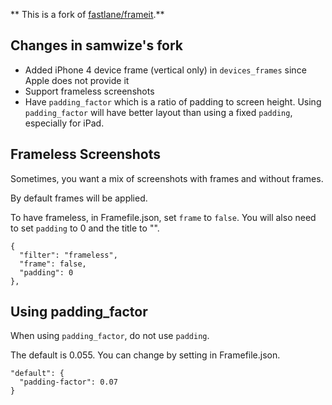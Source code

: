 ** This is a fork of [fastlane/frameit](https://github.com/fastlane/fastlane/frameit).**

## Changes in samwize's fork

- Added iPhone 4 device frame (vertical only) in `devices_frames` since Apple does not provide it
- Support frameless screenshots
- Have `padding_factor` which is a ratio of padding to screen height. Using `padding_factor` will have better layout than using a fixed `padding`, especially for iPad.

## Frameless Screenshots

Sometimes, you want a mix of screenshots with frames and without frames.

By default frames will be applied.

To have frameless, in Framefile.json, set `frame` to `false`. You will also need to set `padding` to 0 and the title to "".

    {
      "filter": "frameless",
      "frame": false,
      "padding": 0
    },

## Using padding_factor

When using `padding_factor`, do not use `padding`.

The default is 0.055. You can change by setting in Framefile.json.

    "default": {
      "padding-factor": 0.07
    }
